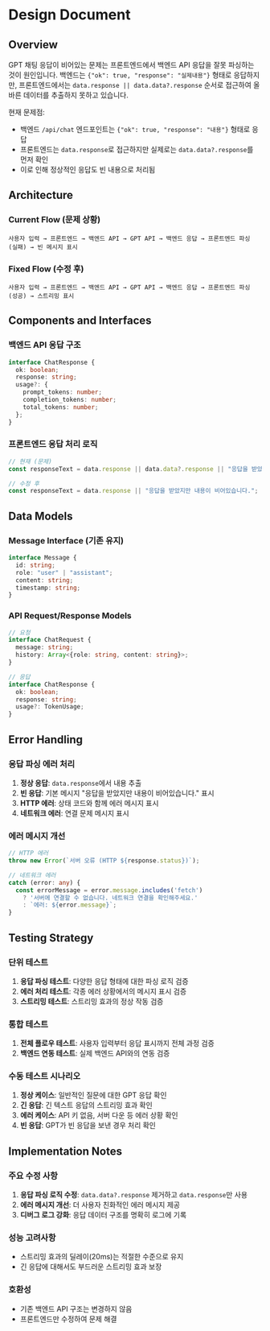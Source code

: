 # Design Document

## Overview

GPT 채팅 응답이 비어있는 문제는 프론트엔드에서 백엔드 API 응답을 잘못 파싱하는 것이 원인입니다. 백엔드는 `{"ok": true, "response": "실제내용"}` 형태로 응답하지만, 프론트엔드에서는 `data.response || data.data?.response` 순서로 접근하여 올바른 데이터를 추출하지 못하고 있습니다.

현재 문제점:
- 백엔드 `/api/chat` 엔드포인트는 `{"ok": true, "response": "내용"}` 형태로 응답
- 프론트엔드는 `data.response`로 접근하지만 실제로는 `data.data?.response`를 먼저 확인
- 이로 인해 정상적인 응답도 빈 내용으로 처리됨

## Architecture

### Current Flow (문제 상황)
```
사용자 입력 → 프론트엔드 → 백엔드 API → GPT API → 백엔드 응답 → 프론트엔드 파싱 (실패) → 빈 메시지 표시
```

### Fixed Flow (수정 후)
```
사용자 입력 → 프론트엔드 → 백엔드 API → GPT API → 백엔드 응답 → 프론트엔드 파싱 (성공) → 스트리밍 표시
```

## Components and Interfaces

### 백엔드 API 응답 구조
```typescript
interface ChatResponse {
  ok: boolean;
  response: string;
  usage?: {
    prompt_tokens: number;
    completion_tokens: number;
    total_tokens: number;
  };
}
```

### 프론트엔드 응답 처리 로직
```typescript
// 현재 (문제)
const responseText = data.response || data.data?.response || "응답을 받았지만 내용이 비어있습니다.";

// 수정 후
const responseText = data.response || "응답을 받았지만 내용이 비어있습니다.";
```

## Data Models

### Message Interface (기존 유지)
```typescript
interface Message {
  id: string;
  role: "user" | "assistant";
  content: string;
  timestamp: string;
}
```

### API Request/Response Models
```typescript
// 요청
interface ChatRequest {
  message: string;
  history: Array<{role: string, content: string}>;
}

// 응답
interface ChatResponse {
  ok: boolean;
  response: string;
  usage?: TokenUsage;
}
```

## Error Handling

### 응답 파싱 에러 처리
1. **정상 응답**: `data.response`에서 내용 추출
2. **빈 응답**: 기본 메시지 "응답을 받았지만 내용이 비어있습니다." 표시
3. **HTTP 에러**: 상태 코드와 함께 에러 메시지 표시
4. **네트워크 에러**: 연결 문제 메시지 표시

### 에러 메시지 개선
```typescript
// HTTP 에러
throw new Error(`서버 오류 (HTTP ${response.status})`);

// 네트워크 에러
catch (error: any) {
  const errorMessage = error.message.includes('fetch') 
    ? '서버에 연결할 수 없습니다. 네트워크 연결을 확인해주세요.'
    : `에러: ${error.message}`;
}
```

## Testing Strategy

### 단위 테스트
1. **응답 파싱 테스트**: 다양한 응답 형태에 대한 파싱 로직 검증
2. **에러 처리 테스트**: 각종 에러 상황에서의 메시지 표시 검증
3. **스트리밍 테스트**: 스트리밍 효과의 정상 작동 검증

### 통합 테스트
1. **전체 플로우 테스트**: 사용자 입력부터 응답 표시까지 전체 과정 검증
2. **백엔드 연동 테스트**: 실제 백엔드 API와의 연동 검증

### 수동 테스트 시나리오
1. **정상 케이스**: 일반적인 질문에 대한 GPT 응답 확인
2. **긴 응답**: 긴 텍스트 응답의 스트리밍 효과 확인
3. **에러 케이스**: API 키 없음, 서버 다운 등 에러 상황 확인
4. **빈 응답**: GPT가 빈 응답을 보낸 경우 처리 확인

## Implementation Notes

### 주요 수정 사항
1. **응답 파싱 로직 수정**: `data.data?.response` 제거하고 `data.response`만 사용
2. **에러 메시지 개선**: 더 사용자 친화적인 에러 메시지 제공
3. **디버그 로그 강화**: 응답 데이터 구조를 명확히 로그에 기록

### 성능 고려사항
- 스트리밍 효과의 딜레이(20ms)는 적절한 수준으로 유지
- 긴 응답에 대해서도 부드러운 스트리밍 효과 보장

### 호환성
- 기존 백엔드 API 구조는 변경하지 않음
- 프론트엔드만 수정하여 문제 해결